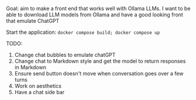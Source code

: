 Goal: aim to make a front end that works well with Ollama LLMs. I want to be able to download LLM models from Ollama and have a good looking front that emulate ChatGPT

Start the application:
`docker compose build; docker compose up`

TODO:
1. Change chat bubbles to emulate chatGPT
2. Change chat to Markdown style and get the model to return responses in Markdown
3. Ensure send button doesn't move when conversation goes over a few turns
4. Work on aesthetics
5. Have a chat side bar 
